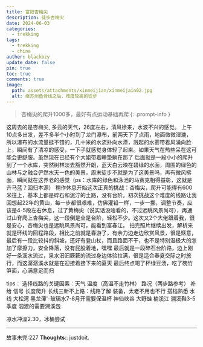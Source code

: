 ```yaml
---
title: 富阳杏梅尖
description: 徒步杏梅尖
date: 2024-06-03
categories:
  - trekking
tags:
  - trekking
  - china
auther: blackbzy
update_date: false
pin: true
toc: true
comments: true
image:
  path: assets/attachments/xinmeijian/xinmeijain02.jpg
  alt: 继苏州鱼骨线之后，难度较高的徒步
---
```


> 杏梅尖的爬升1000多，最好有点运动基础再爬
{: .prompt-info }

这周去的是杏梅尖, 多云的天气，26度左右，清风徐来，水波不兴的感觉。
上午10点多出发，差不多半个小时到了龙门瀑布，前两天下了点雨，地面微微湿漉，所以瀑布的水流量挺不错的，几十米的水流扑向水潭，溅起的水雾带着风涌向脸上，瞬间有了清凉的感受，一下子就感觉身体轻了起来。如果天气在热些呆在这可能会更舒服。虽然现在已经有个大姐带着睡垫躺在那了
后面就是一段小小的爬升到了一个水库，突然树林淡去豁然开朗，蓝天白云映在碧绿的水面，周围的绿色的山林与之融合俨然水天一色的美景，周末徒步不就是为了这美景吗，再有微风拂面，瞬间就在这养老的感觉（ps：水库的绿色和泳池的马赛克相得益彰，这就是齐马蓝？回归本源）
稍作休息开始这次正真的挑战：杏梅尖，爬升可能得有600米往上，基本上都是碎石和泥泞的土路，没有台阶。初次挑战这个难度的线路让我回想起22年的黄山，每一步都很艰难，仿佛灌铅一样，一步一挪，调整节奏，应该是4-5段左右休息，过了黄梅尖（说实话没啥看的，不过远眺风景尚可），再通过山脊爬上杏梅尖，这一段倒是全是台阶，轻松不少。这次又2个大佬跟着我，很是安心，杏梅尖也是远眺风景尚可，能看到富春江。
拍完照片继续出发，解析来就是环线的回程路段，相比之前就是春游了，有余力边走边欣赏风景，很是惬意，最后有一段比较抖的斜坡，还好有登山杖，而且路面不干，也不是特别湿极大的怎加了摩擦力，安全降落，没有屁股着地，嘿嘿
最后就是一段碎石台阶路，边上刚好一条溪水流过，泉水汩汩簌簌的流过身边体验拉满，很是适合春夏交际之时旅行，而这潺潺溪水就是在迎接着接下来的夏天
最后终点喝了杯绿豆汤，吃了碗竹笋面，心满意足而归

tips：
选择线路的关键因素：天气 温度（高温不走竹林） 路况（两步路参考） 补给 信号 长度爬升
长线三新不上路：线路了解 装备，太老不用也不行 搭档熟悉
水线 大松湾 黑龙潭'-玻璃水7-8月开需要保温杯 神仙峡谷 大野蛙 楠溪江 溯溪鞋3-5季度 泅渡的需要溯溪包

凉水冲澡2.30，冰桶尝试

---
故事未完:227
**Thoughts**:: justdoit.
